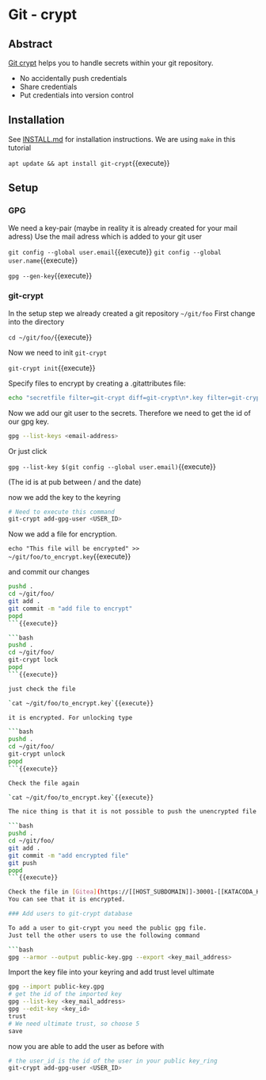 # Git - crypt

## Abstract

[Git crypt](https://github.com/AGWA/git-crypt) helps you to handle secrets within your git repository.

- No accidentally push credentials
- Share credentials
- Put credentials into version control

## Installation

See [INSTALL.md](https://github.com/AGWA/git-crypt/blob/master/INSTALL.md) for installation instructions.
We are using `make` in this tutorial

`apt update && apt install git-crypt`{{execute}}

## Setup

### GPG

We need a key-pair (maybe in reality it is already created for your mail adress)
Use the mail adress which is added to your git user

`git config --global user.email`{{execute}}
`git config --global user.name`{{execute}}

`gpg --gen-key`{{execute}}

### git-crypt

In the setup step we already created a git repository `~/git/foo`
First change into the directory

`cd ~/git/foo/`{{execute}}

Now we need to init `git-crypt`

`git-crypt init`{{execute}}

Specify files to encrypt by creating a .gitattributes file:

```bash
echo "secretfile filter=git-crypt diff=git-crypt\n*.key filter=git-crypt diff=git-crypt" > ~/git/foo/.gitattributes
```

Now we add our git user to the secrets. Therefore we need to get the id of our gpg key.

```bash
gpg --list-keys <email-address>
```

Or just click

`gpg --list-key $(git config --global user.email)`{{execute}}

(The id is at pub between / and the date)

now we add the key to the keyring

```bash
# Need to execute this command
git-crypt add-gpg-user <USER_ID>
```

Now we add a file for encryption.

`echo "This file will be encrypted" >> ~/git/foo/to_encrypt.key`{{execute}}

and commit our changes

```bash
pushd .
cd ~/git/foo/
git add .
git commit -m "add file to encrypt"
popd
```{{execute}}

```bash
pushd .
cd ~/git/foo/
git-crypt lock
popd
```{{execute}}

just check the file

`cat ~/git/foo/to_encrypt.key`{{execute}}

it is encrypted. For unlocking type

```bash
pushd .
cd ~/git/foo/
git-crypt unlock
popd
```{{execute}}

Check the file again

`cat ~/git/foo/to_encrypt.key`{{execute}}

The nice thing is that it is not possible to push the unencrypted file to git repo

```bash
pushd .
cd ~/git/foo/
git add .
git commit -m "add encrypted file"
git push
popd
```{{execute}}

Check the file in [Gitea](https://[[HOST_SUBDOMAIN]]-30001-[[KATACODA_HOST]].environments.katacoda.com/)
You can see that it is encrypted.

### Add users to git-crypt database

To add a user to git-crypt you need the public gpg file.
Just tell the other users to use the following command

```bash
gpg --armor --output public-key.gpg --export <key_mail_address>
```

Import the key file into your keyring and add trust level ultimate

```bash
gpg --import public-key.gpg
# get the id of the imported key
gpg --list-key <key_mail_address>
gpg --edit-key <key_id>
trust
# We need ultimate trust, so choose 5
save
```

now you are able to add the user as before with

```bash
# the user_id is the id of the user in your public key_ring
git-crypt add-gpg-user <USER_ID>
```

